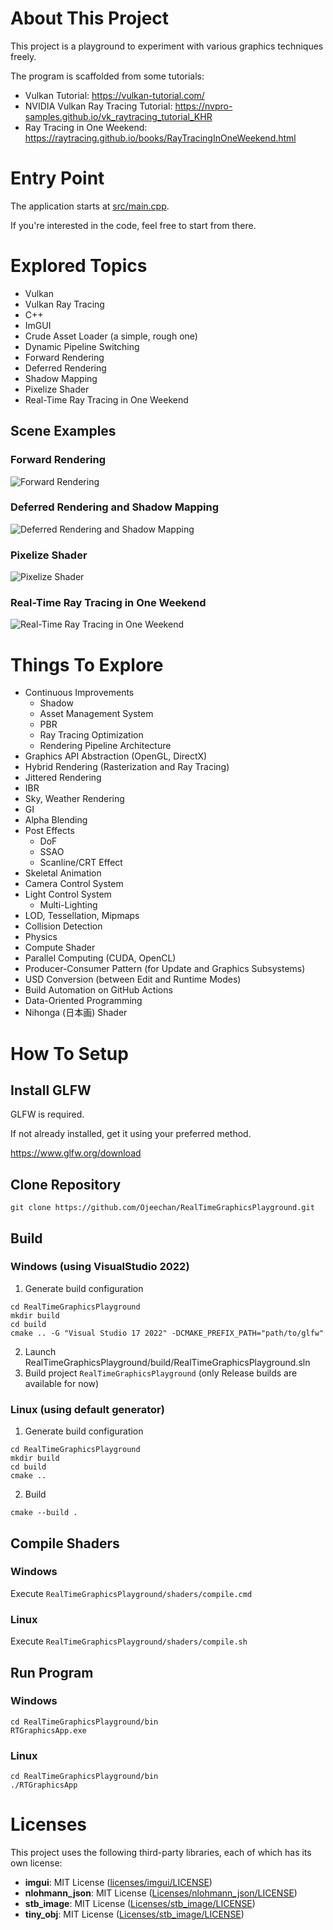 # About This Project
This project is a playground to experiment with various graphics techniques freely.

The program is scaffolded from some tutorials:
- Vulkan Tutorial: https://vulkan-tutorial.com/
- NVIDIA Vulkan Ray Tracing Tutorial: https://nvpro-samples.github.io/vk_raytracing_tutorial_KHR
- Ray Tracing in One Weekend: https://raytracing.github.io/books/RayTracingInOneWeekend.html

# Entry Point
The application starts at [src/main.cpp](https://github.com/Ojeechan/RealTimeGraphicsPlayground/blob/develop/src/main.cpp).

If you're interested in the code, feel free to start from there.

# Explored Topics
- Vulkan
- Vulkan Ray Tracing
- C++
- ImGUI
- Crude Asset Loader (a simple, rough one)
- Dynamic Pipeline Switching
- Forward Rendering
- Deferred Rendering
- Shadow Mapping
- Pixelize Shader
- Real-Time Ray Tracing in One Weekend

## Scene Examples
### Forward Rendering
![Forward Rendering](docs/images/forward.png)

### Deferred Rendering and Shadow Mapping
![Deferred Rendering and Shadow Mapping](docs/images/deferred_shadowmapping.png)

### Pixelize Shader
![Pixelize Shader](docs/images/pixelize.png)

### Real-Time Ray Tracing in One Weekend
![Real-Time Ray Tracing in One Weekend](docs/images/realtime_rtow.png)

# Things To Explore
- Continuous Improvements
	- Shadow
	- Asset Management System
	- PBR
	- Ray Tracing Optimization
	- Rendering Pipeline Architecture
- Graphics API Abstraction (OpenGL, DirectX)
- Hybrid Rendering (Rasterization and Ray Tracing)
- Jittered Rendering
- IBR
- Sky, Weather Rendering
- GI
- Alpha Blending
- Post Effects
	- DoF
	- SSAO
	- Scanline/CRT Effect
- Skeletal Animation
- Camera Control System
- Light Control System
	- Multi-Lighting
- LOD, Tessellation, Mipmaps
- Collision Detection
- Physics
- Compute Shader
- Parallel Computing (CUDA, OpenCL)
- Producer-Consumer Pattern (for Update and Graphics Subsystems)
- USD Conversion (between Edit and Runtime Modes)
- Build Automation on GitHub Actions
- Data-Oriented Programming
- Nihonga (日本画) Shader

# How To Setup

## Install GLFW
GLFW is required.

If not already installed, get it using your preferred method.

https://www.glfw.org/download

## Clone Repository
```
git clone https://github.com/Ojeechan/RealTimeGraphicsPlayground.git
```

## Build
### Windows (using VisualStudio 2022)
1. Generate build configuration
```
cd RealTimeGraphicsPlayground
mkdir build
cd build
cmake .. -G "Visual Studio 17 2022" -DCMAKE_PREFIX_PATH="path/to/glfw"
```
2. Launch RealTimeGraphicsPlayground/build/RealTimeGraphicsPlayground.sln
3. Build project `RealTimeGraphicsPlayground` (only Release builds are available for now)

### Linux (using default generator)
1. Generate build configuration
```
cd RealTimeGraphicsPlayground
mkdir build
cd build
cmake ..
```
2. Build
```
cmake --build .
```

## Compile Shaders
### Windows
Execute `RealTimeGraphicsPlayground/shaders/compile.cmd`

### Linux
Execute `RealTimeGraphicsPlayground/shaders/compile.sh`

## Run Program
### Windows
```
cd RealTimeGraphicsPlayground/bin
RTGraphicsApp.exe
```
### Linux
```
cd RealTimeGraphicsPlayground/bin
./RTGraphicsApp
```
# Licenses

This project uses the following third-party libraries, each of which has its own license:

- **imgui**: MIT License ([licenses/imgui/LICENSE](licenses/imgui/LICENSE.txt))
- **nlohmann_json**: MIT License ([Licenses/nlohmann_json/LICENSE](licenses/nlohmann_json/LICENSE.MIT))
- **stb_image**: MIT License ([Licenses/stb_image/LICENSE](licenses/stb_image/LICENSE))
- **tiny_obj**: MIT License ([Licenses/stb_image/LICENSE](licenses/tiny_obj/LICENSE))